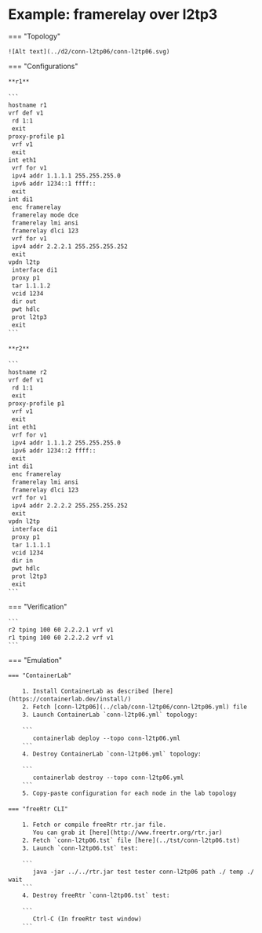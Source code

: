 # Example: framerelay over l2tp3

=== "Topology"

    ![Alt text](../d2/conn-l2tp06/conn-l2tp06.svg)

=== "Configurations"

    **r1**

    ```
    hostname r1
    vrf def v1
     rd 1:1
     exit
    proxy-profile p1
     vrf v1
     exit
    int eth1
     vrf for v1
     ipv4 addr 1.1.1.1 255.255.255.0
     ipv6 addr 1234::1 ffff::
     exit
    int di1
     enc framerelay
     framerelay mode dce
     framerelay lmi ansi
     framerelay dlci 123
     vrf for v1
     ipv4 addr 2.2.2.1 255.255.255.252
     exit
    vpdn l2tp
     interface di1
     proxy p1
     tar 1.1.1.2
     vcid 1234
     dir out
     pwt hdlc
     prot l2tp3
     exit
    ```

    **r2**

    ```
    hostname r2
    vrf def v1
     rd 1:1
     exit
    proxy-profile p1
     vrf v1
     exit
    int eth1
     vrf for v1
     ipv4 addr 1.1.1.2 255.255.255.0
     ipv6 addr 1234::2 ffff::
     exit
    int di1
     enc framerelay
     framerelay lmi ansi
     framerelay dlci 123
     vrf for v1
     ipv4 addr 2.2.2.2 255.255.255.252
     exit
    vpdn l2tp
     interface di1
     proxy p1
     tar 1.1.1.1
     vcid 1234
     dir in
     pwt hdlc
     prot l2tp3
     exit
    ```

=== "Verification"

    ```
    r2 tping 100 60 2.2.2.1 vrf v1
    r1 tping 100 60 2.2.2.2 vrf v1
    ```

=== "Emulation"

    === "ContainerLab"

        1. Install ContainerLab as described [here](https://containerlab.dev/install/)  
        2. Fetch [conn-l2tp06](../clab/conn-l2tp06/conn-l2tp06.yml) file  
        3. Launch ContainerLab `conn-l2tp06.yml` topology:  

        ```
           containerlab deploy --topo conn-l2tp06.yml  
        ```
        4. Destroy ContainerLab `conn-l2tp06.yml` topology:  

        ```
           containerlab destroy --topo conn-l2tp06.yml  
        ```
        5. Copy-paste configuration for each node in the lab topology

    === "freeRtr CLI"

        1. Fetch or compile freeRtr rtr.jar file.  
           You can grab it [here](http://www.freertr.org/rtr.jar)  
        2. Fetch `conn-l2tp06.tst` file [here](../tst/conn-l2tp06.tst)  
        3. Launch `conn-l2tp06.tst` test:  

        ```
           java -jar ../../rtr.jar test tester conn-l2tp06 path ./ temp ./ wait
        ```
        4. Destroy freeRtr `conn-l2tp06.tst` test:  

        ```
           Ctrl-C (In freeRtr test window)
        ```

